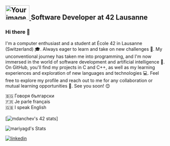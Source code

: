 ## <a href="https://profile.intra.42.fr/users/mdanchev"> <img src="https://github.com/mariyagd/mariyagd/assets/109855801/88b2e5e7-a6af-4439-8719-ae3ac1e193e1" width="75" height="45" alt="Your image"> </a> Software Developer at 42 Lausanne  

### Hi there 👋

I'm a computer enthusiast and a student at École 42 in Lausanne (Switzerland) 🎓. Always eager to learn and take on new challenges 💪. My unconventional journey has taken me into programming, and I'm now immersed in the world of software development and artificial intelligence 🤖. On GitHub, you'll find my projects in C and C++, as well as my learning experiences and exploration of new languages and technologies 💻. Feel free to explore my profile and reach out to me for any collaboration or mutual learning opportunities 🚀. See you soon! 😊

🇧🇬  Говоря български<br>
🇫🇷  Je parle français<br>
🇬🇧  I speak English<br>
<br>
[![mdanchev's 42 stats](https://badge.mediaplus.ma/colorfulwaves/mdanchev?1337Badge=off&UM6P=off)]


<!-- GitHub Stats Card -->
![mariyagd's Stats](https://github-readme-stats.vercel.app/api?username=mariyagd&theme=graywhite&show_icons=true&hide_border=true&count_private=false)


[![linkedin](https://img.shields.io/badge/linkedin-0A66C2?style=for-the-badge&logo=linkedin&logoColor=white)]([https://www.linkedin.com/](https://www.linkedin.com/in/mariya-dancheva-038576248/)https://www.linkedin.com/in/mariya-dancheva-038576248/)
